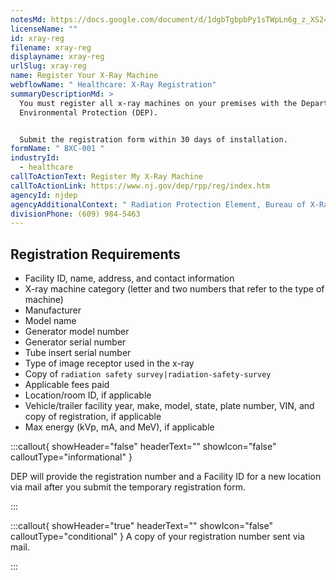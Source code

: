 ```yaml
---
notesMd: https://docs.google.com/document/d/1dgbTgbpbPy1sTWpLn6g_z_XS24hJPcnBgrNXaDDFcCQ/edit?tab=t.0
licenseName: ""
id: xray-reg
filename: xray-reg
displayname: xray-reg
urlSlug: xray-reg
name: Register Your X-Ray Machine
webflowName: " Healthcare: X-Ray Registration"
summaryDescriptionMd: >
  You must register all x-ray machines on your premises with the Department of
  Environmental Protection (DEP).


  Submit the registration form within 30 days of installation.
formName: " BXC-001 "
industryId:
  - healthcare
callToActionText: Register My X-Ray Machine
callToActionLink: https://www.nj.gov/dep/rpp/reg/index.htm
agencyId: njdep
agencyAdditionalContext: " Radiation Protection Element, Bureau of X-Ray Compliance"
divisionPhone: (609) 984-5463
---
```

## Registration Requirements

* Facility ID, name, address, and contact information
* X-ray machine category (letter and two numbers that refer to the type of machine)
* Manufacturer
* Model name
* Generator model number
* Generator serial number
* Tube insert serial number
* Type of image receptor used in the x-ray
* Copy of `radiation safety survey|radiation-safety-survey` 
* Applicable fees paid
* Location/room ID, if applicable
* Vehicle/trailer facility year, make, model, state, plate number, VIN, and copy of registration, if applicable
* Max energy (kVp, mA, and MeV), if applicable

:::callout{ showHeader="false" headerText="" showIcon="false" calloutType="informational" }

DEP will provide the registration number and a Facility ID for a new location via mail after you submit the temporary registration form.

:::

:::callout{ showHeader="true" headerText="" showIcon="false" calloutType="conditional" }
A copy of your registration number sent via mail.

:::